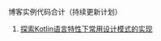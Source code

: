 博客实例代码合计（持续更新计划）

1. [探索Kotlin语言特性下常用设计模式的实现](https://github.com/RommelLiang/karl/tree/main/kotlin_patterns)